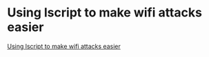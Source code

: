 # Using lscript to make wifi attacks easier
[Using lscript to make wifi attacks easier](https://aiwithcloud.com/2022/09/16/using_lscript_to_make_wifi_attacks_easier/)